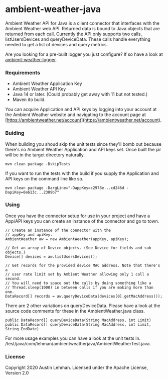 # ambient-weather-java
Ambient Weather API for Java is a client connector that interfaces 
with the Ambient Weather web API. Returned data is bound to Java objects 
that are returned from each call. Currently the API only supports two calls, 
listUsersDevices and queryDeviceData. These calls handle everything needed 
to get a list of devices and query metrics.

Are you looking for a pre-built logger you just configure? If so have a 
look at [ambient-weather-logger](https://github.com/rsv-code/ambient-weather-logger).

### Requirements
- Ambient Weather Application Key
- Ambient Weather API Key
- Java 14 or later. (Could probably get away with 11 but not tested.)
- Maven ito build.

You can acquire Application and API keys by logging into your account at 
the Ambient Weather website and navigating to the account page at 
[https://ambientweather.net/account](https://ambientweather.net/account).

### Buiding
When building you shoud skip the unit tests since they'll bomb out because 
there's no Ambient Weather Application and API keys set. Once built the jar 
will be in the target directory naturally.
```
mvn clean package -DskipTests
```

If you want to run the tests with the build if you supply the Application 
and API keys on the command line like so.

```
mvn clean package -DargLine="-DappKey=c2978e...cd246d -DapiKey=0e613c...2389b7"
```

### Using
Once you have the connector setup for use in your project and have 
 a App/API keys you can create an instance of the connector and 
 go to town.

```
// Create an instance of the connector with the 
// appKey and apiKey.
AmbientWeather aw = new AmbientWeather(appKey, apiKey);

// Get an array of Device objects. (See Device for fields and sub objects.)
Device[] devices = aw.listUsersDevices();

// Get records for the provided device MAC address. Note that there's a 
// user rate limit set by Ambient Weather allowing only 1 call a second.
// You will need to space out the calls by doing something like a 
// Thread.sleep(1000) in between calls if you are making more than one.
DataRecord[] records = aw.queryDeviceData(devices[0].getMacAddress());
```

There are 2 other variations on queryDeviceData. Please have a look at the 
source code comments for these in the AmbientWeather.java class.
```
public DataRecord[] queryDeviceData(String MacAddress, int Limit)
public DataRecord[] queryDeviceData(String MacAddress, int Limit, String EndDate)
```

For more usage examples you can have a look at the unit tests in.
/test/java/com/lehman/ambientweatherjava/AmbientWeatherTest.java. 

### License
Copyright 2020 Austin Lehman. Licensed under the Apache License, Version 2.0
